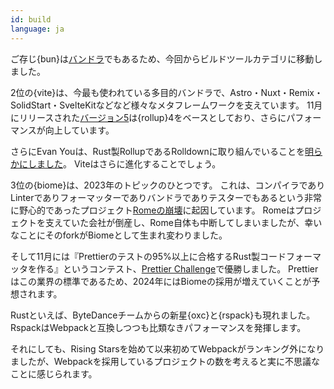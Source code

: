 ```yaml
---
id: build
language: ja
---
```


ご存じ{bun}は[バンドラ](https://bun.sh/docs/bundler)でもあるため、今回からビルドツールカテゴリに移動しました。

2位の{vite}は、今最も使われている多目的バンドラで、Astro・Nuxt・Remix・SolidStart・SvelteKitなどなど様々なメタフレームワークを支えています。
11月にリリースされた[バージョン5](https://vitejs.dev/blog/announcing-vite5)は{rollup}4をベースとしており、さらにパフォーマンスが向上しています。

さらにEvan Youは、Rust製RollupであるRolldownに取り組んでいることを[明らかにしました](https://twitter.com/youyuxi/status/1709943106215530867)。
Viteはさらに進化することでしょう。

3位の{biome}は、2023年のトピックのひとつです。
これは、コンパイラでありLinterでありフォーマッターでありバンドラでありテスターでもあるという非常に野心的であったプロジェクト[Romeの崩壊](https://bytes.dev/archives/175)に起因しています。
Romeはプロジェクトを支えていた会社が倒産し、Rome自体も中断してしまいましたが、幸いなことにそのforkがBiomeとして生まれ変わりました。

そして11月には『Prettierのテストの95%以上に合格するRust製コードフォーマッタを作る』というコンテスト、[Prettier Challenge](https://biomejs.dev/blog/biome-wins-prettier-challenge/)で優勝しました。
Prettierはこの業界の標準であるため、2024年にはBiomeの採用が増えていくことが予想されます。

Rustといえば、ByteDanceチームからの新星{oxc}と{rspack}も現れました。
RspackはWebpackと互換しつつも比類なきパフォーマンスを発揮します。

それにしても、Rising Starsを始めて以来初めてWebpackがランキング外になりましたが、Webpackを採用しているプロジェクトの数を考えると実に不思議なことに感じられます。
